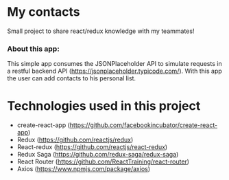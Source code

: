 # My contacts
Small project to share react/redux knowledge with my teammates!

### About this app:
This simple app consumes the JSONPlaceholder API to simulate requests in a restful backend API (https://jsonplaceholder.typicode.com/).
With this app the user can add contacts to his personal list.

# Technologies used in this project
- create-react-app (https://github.com/facebookincubator/create-react-app)
- Redux (https://github.com/reactjs/redux)
- React-redux (https://github.com/reactjs/react-redux)
- Redux Saga (https://github.com/redux-saga/redux-saga)
- React Router (https://github.com/ReactTraining/react-router)
- Axios (https://www.npmjs.com/package/axios)

